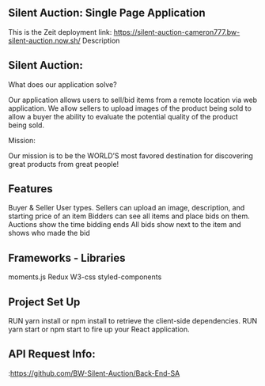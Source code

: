 
## Silent Auction: Single Page Application
This is the Zeit deployment link:
https://silent-auction-cameron777.bw-silent-auction.now.sh/
Description

## Silent Auction:

What does our application solve?

Our application allows users to sell/bid items from a remote location via web application. We allow sellers to upload images of the product being sold to allow a buyer the ability to evaluate the potential quality of the product being sold. 

Mission:

Our mission is to be the WORLD’S most favored destination for discovering great products from great people!

## Features
Buyer & Seller User types. Sellers can upload an image, description, and starting price of an item
Bidders can see all items and place bids on them.
Auctions show the time bidding ends
All bids show next to the item and shows who made the bid

## Frameworks - Libraries
moments.js
Redux
W3-css
styled-components



## Project Set Up


 RUN yarn install or npm install to retrieve the client-side dependencies.
 RUN yarn start or npm start to fire up your React application.

## API Request Info:
:https://github.com/BW-Silent-Auction/Back-End-SA
 
 
 
